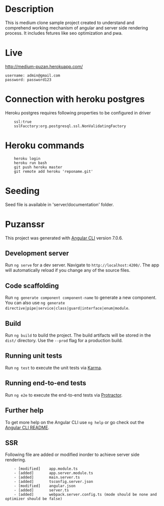 # Description
This is medium clone sample project created to understand and comprehend working mechanism of angular and server side rendering process. It includes fetures like seo optimization and pwa.

# Live
http://medium-puzan.herokuapp.com/

```
username: admin@gmail.com
password: password123
```

# Connection with heroku postgres
Heroku postgres requires following properties to be configured in driver
```
    ssl:true
    sslFacctory:org.postgresql.ssl.NonValidatingFactory
```

# Heroku commands
```
    heroku login
    heroku run bash
    git push heroku master
    git remote add heroku 'reponame.git'    
```

# Seeding
Seed file is available in 'server/documentation' folder.

# Puzanssr

This project was generated with [Angular CLI](https://github.com/angular/angular-cli) version 7.0.6.

## Development server

Run `ng serve` for a dev server. Navigate to `http://localhost:4200/`. The app will automatically reload if you change any of the source files.

## Code scaffolding

Run `ng generate component component-name` to generate a new component. You can also use `ng generate directive|pipe|service|class|guard|interface|enum|module`.

## Build

Run `ng build` to build the project. The build artifacts will be stored in the `dist/` directory. Use the `--prod` flag for a production build.

## Running unit tests

Run `ng test` to execute the unit tests via [Karma](https://karma-runner.github.io).

## Running end-to-end tests

Run `ng e2e` to execute the end-to-end tests via [Protractor](http://www.protractortest.org/).

## Further help

To get more help on the Angular CLI use `ng help` or go check out the [Angular CLI README](https://github.com/angular/angular-cli/blob/master/README.md).


## SSR
Following file are added or modified inorder to achieve server side rendering.
```
    - [modified]    app.module.ts 
    - [added]       app.server.module.ts 
    - [added]       main.server.ts 
    - [added]       tsconfig.server.json
    - [modified]    angular.json 
    - [added]       server.ts
    - [added]       webpack.server.config.ts (mode should be none and optimizer should be false)
```
